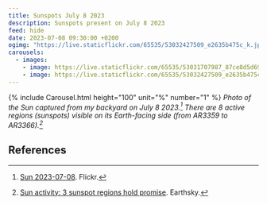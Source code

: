 ```yaml
---
title: Sunspots July 8 2023
description: Sunspots present on July 8 2023
feed: hide
date: 2023-07-08 09:30:00 +0200
ogimg: "https://live.staticflickr.com/65535/53032427509_e2635b475c_k.jpg"
carousels:
  - images:
    - image: https://live.staticflickr.com/65535/53031707987_87ce8d5d69_k.jpg
    - image: https://live.staticflickr.com/65535/53032427509_e2635b475c_k.jpg
---
```


{% include Carousel.html height="100" unit="%" number="1" %}
*Photo of the Sun captured from my backyard on July 8 2023.[^1] There are 8 active regions (sunspots) visible on its Earth-facing side (from AR3359 to AR3366).[^2]*

## References

[^1]: [Sun 2023-07-08](https://www.flickr.com/photos/198410585@N04/albums/72177720309644539). Flickr.
[^2]: [Sun activity: 3 sunspot regions hold promise](https://earthsky.org/sun/sun-activity-solar-flare-cme-aurora-updates/). Earthsky.